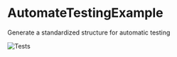 # AutomateTestingExample
Generate a standardized structure for automatic testing

![Tests](https://github.com/Asfvin/AutomateTestingExample/actions/workflows/tests.yml/badge.svg)
